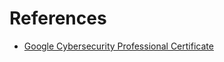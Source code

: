 # References

- [Google Cybersecurity Professional Certificate](https://www.coursera.org/professional-certificates/google-cybersecurity)
